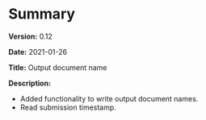 # Summary

**Version:** 0.12

**Date:** 2021-01-26

**Title:** Output document name

**Description:**

* Added functionality to write output document names.
* Read submission timestamp.